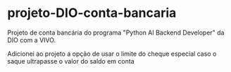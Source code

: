 # projeto-DIO-conta-bancaria

Projeto de conta bancária do programa "Python AI Backend Developer" da DIO com a VIVO.

Adicionei ao projeto a opção de usar o limite do cheque especial caso o saque ultrapasse o valor do saldo em conta
